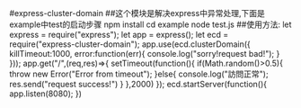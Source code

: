 #express-cluster-domain
##这个模块是解决express中异常处理,下面是example中test的启动步骤
 npm install
 cd example
 node test.js
##使用方法:
let express = require("express");
let app = express();
let ecd = require("express-cluster-domain");
app.use(ecd.clusterDomain({
	killTimeout:1000,
  error:function(err){
     console.log("sorry!request bad!");
  }
}));
app.get("/",(req,res)=>{
	 setTimeout(function(){
	 	if(Math.random()>0.5){
	 		throw new Error("Error from timeout");
	 	}else{
	 		console.log("訪問正常");
	 		res.send("request success!")
	 	}
	 },2000)
});
ecd.startServer(function(){
	app.listen(8080);
})

